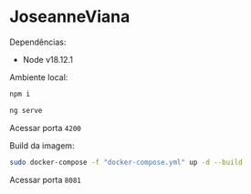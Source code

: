 # JoseanneViana

Dependências:

- Node v18.12.1

Ambiente local:

```sh
npm i
```

```sh
ng serve
```

Acessar porta `4200`

Build da imagem:

```sh
sudo docker-compose -f "docker-compose.yml" up -d --build
```

Acessar porta `8081`
